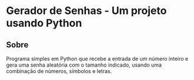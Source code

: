 # Gerador de Senhas - Um projeto usando Python

## Sobre
Programa simples em Python que recebe a entrada de um número inteiro e gera uma senha aleatória com o tamanho indicado, usando uma combinação de números, símbolos e letras.

